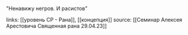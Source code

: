 "Ненавижу негров. И расистов"

links: [[уровень СР - Рана]], [[концепция]]
source: [[Семинар Алексея Арестовича Священная рана 29.04.23]]